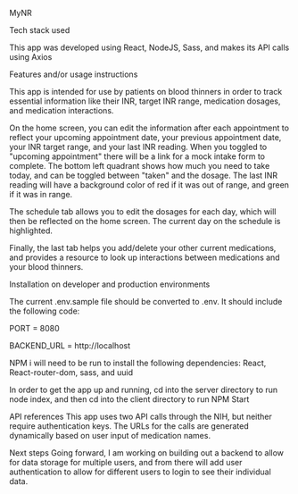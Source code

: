 MyNR

Tech stack used

This app was developed using React, NodeJS, Sass, and makes its API calls using Axios

Features and/or usage instructions

This app is intended for use by patients on blood thinners in order to track essential information like their INR, target INR range, medication dosages, and medication interactions.

On the home screen, you can edit the information after each appointment to reflect your upcoming appointment date, your previous appointment date, your INR target range, and your last INR reading. When you toggled to "upcoming appointment" there will be a link for a mock intake form to complete. The bottom left quadrant shows how much you need to take today, and can be toggled between "taken" and the dosage. The last INR reading will have a background color of red if it was out of range, and green if it was in range. 

The schedule tab allows you to edit the dosages for each day, which will then be reflected on the home screen. The current day on the schedule is highlighted.

Finally, the last tab helps you add/delete your other current medications, and provides a resource to look up interactions between medications and your blood thinners.

Installation on developer and production environments

The current .env.sample file should be converted to .env. It should include the following code:

PORT = 8080

BACKEND_URL = http://localhost

NPM i will need to be run to install the following dependencies:
React, React-router-dom, sass, and uuid

In order to get the app up and running, cd into the server directory to run node index, and then cd into the client directory to run NPM Start

API references
This app uses two API calls through the NIH, but neither require authentication keys. The URLs for the calls are generated dynamically based on user input of medication names.

Next steps
Going forward, I am working on building out a backend to allow for data storage for multiple users, and from there will add user authentication to allow for different users to login to see their individual data.
